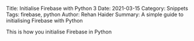 Title: Initialise Firebase with Python 3
Date: 2021-03-15
Category: Snippets
Tags: firebase, python
Author: Rehan Haider
Summary: A simple guide to initialising Firebase with Python


This is how you initialise Firebase in Python
